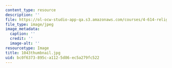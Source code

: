 ```yaml
---
content_type: resource
description: ''
file: https://ol-ocw-studio-app-qa.s3.amazonaws.com/courses/4-614-religious-architecture-and-islamic-cultures-fall-2002/bc0f6373895ca1125d86ec5a279fc522_1043thumbnail.jpg
file_type: image/jpeg
image_metadata:
  caption: ''
  credit: ''
  image-alt: ''
resourcetype: Image
title: 1043thumbnail.jpg
uid: bc0f6373-895c-a112-5d86-ec5a279fc522
---
```

